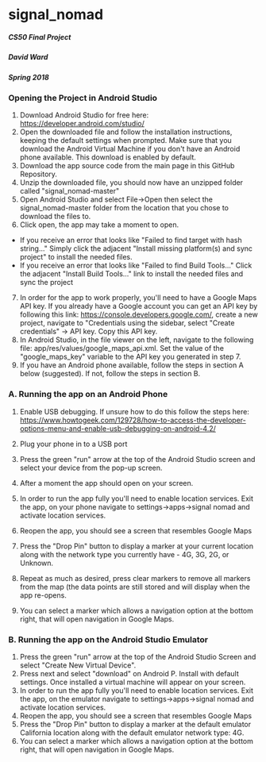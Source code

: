 # signal_nomad
##### CS50 Final Project
##### David Ward
##### Spring 2018

### Opening the Project in Android Studio

1. Download Android Studio for free here: https://developer.android.com/studio/
2. Open the downloaded file and follow the installation instructions, keeping the default settings when prompted. Make sure that you download the Android Virtual Machine if you don't have an Android phone available. This download is enabled by default. 
3. Download the app source code from the main page in this GitHub Repository.
4. Unzip the downloaded file, you should now have an unzipped folder called "signal_nomad-master"
5. Open Android Studio and select File->Open then select the signal_nomad-master folder from the location that you chose to download the files to.
6. Click open, the app may take a moment to open.  
  * If you receive an error that looks like "Failed to find target with hash string..." Simply click the adjacent "Install missing platform(s) and sync project" to install the needed files.
  * If you receive an error that looks like "Failed to find Build Tools..." Click the adjacent "Install Build Tools..." link to install the needed files and sync the project
7. In order for the app to work properly, you'll need to have a Google Maps API key. If you already have a Google account you can get an API key by following this link: https://console.developers.google.com/, create a new project, navigate to "Credentials using the sidebar, select "Create credentials" -> API key. Copy this API key. 
8. In Android Studio, in the file viewer on the left, navigate to the following file: app/res/values/google_maps_api.xml. Set the value of the "google_maps_key" variable to the API key you generated in step 7.
9. If you have an Android phone available, follow the steps in section A below (suggested). If not, follow the steps in section B.

### A. Running the app on an Android Phone
  1. Enable USB debugging. If unsure how to do this follow the steps here: https://www.howtogeek.com/129728/how-to-access-the-developer-options-menu-and-enable-usb-debugging-on-android-4.2/

  2. Plug your phone in to a USB port
  3. Press the green "run" arrow at the top of the Android Studio screen and select your device from the pop-up screen.
  4. After a moment the app should open on your screen.
  5. In order to run the app fully you'll need to enable location services. Exit the app, on your phone navigate to settings->apps->signal nomad and activate location services.
  6. Reopen the app, you should see a screen that resembles Google Maps
  7. Press the "Drop Pin" button to display a marker at your current location along with the network type you currently have - 4G, 3G, 2G, or Unknown. 
  8. Repeat as much as desired, press clear markers to remove all markers from the map (the data points are still stored and will display when the app re-opens.
  9. You can select a marker which allows a navigation option at the bottom right, that will open navigation in Google Maps.
  
### B. Running the app on the Android Studio Emulator
  1. Press the green "run" arrow at the top of the Android Studio Screen and select "Create New Virtual Device".
  2. Press next and select "download" on Android P. Install with default settings. Once installed a virtual machine will appear on your screen.
  3. In order to run the app fully you'll need to enable location services. Exit the app, on the emulator navigate to settings->apps->signal nomad and activate location services.
  4. Reopen the app, you should see a screen that resembles Google Maps
  5. Press the "Drop Pin" button to display a marker at the default emulator California location along with the default emulator network type: 4G.
  6. You can select a marker which allows a navigation option at the bottom right, that will open navigation in Google Maps.


